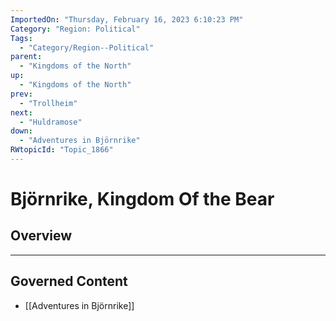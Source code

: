 ```yaml
---
ImportedOn: "Thursday, February 16, 2023 6:10:23 PM"
Category: "Region: Political"
Tags:
  - "Category/Region--Political"
parent:
  - "Kingdoms of the North"
up:
  - "Kingdoms of the North"
prev:
  - "Trollheim"
next:
  - "Huldramose"
down:
  - "Adventures in Björnrike"
RWtopicId: "Topic_1866"
---
```

# Björnrike, Kingdom Of the Bear
## Overview
---
## Governed Content
- [[Adventures in Björnrike]]

